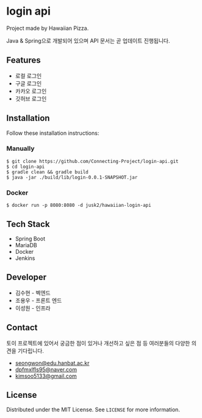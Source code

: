 # login api

Project made by Hawaiian Pizza.

Java & Spring으로 개발되어 있으며 API 문서는 곧 업데이트 진행됩니다. 



## Features

- 로컬 로그인
- 구글 로그인
- 카카오 로그인
- 깃허브 로그인

## Installation

Follow these installation instructions:

### Manually

```
$ git clone https://github.com/Connecting-Project/login-api.git
$ cd login-api
$ gradle clean && gradle build 
$ java -jar ./build/lib/login-0.0.1-SNAPSHOT.jar
```

### Docker

```
$ docker run -p 8080:8080 -d jusk2/hawaiian-login-api
```

## Tech Stack

- Spring Boot
- MariaDB
- Docker
- Jenkins

## Developer

- 김수현 - 벡엔드
- 조용우 - 프론트 엔드
- 이성원 - 인프라

## Contact

토이 프로젝트에 있어서 궁금한 점이 있거나 개선하고 싶은 점 등 여러분들의 다양한 의견을 기다립니다.

- [seongwon@edu.hanbat.ac.kr](mailto:seongwon@edu.hanbat.ac.kr)
- [dpfmxlfls95@naver.com](mailto:dpfmxlfls95@naver.com)
- [kimsoo5133@gmail.com](mailto:kimsoo5133@gmail.com)

## License

Distributed under the MIT License. See `LICENSE` for more information.